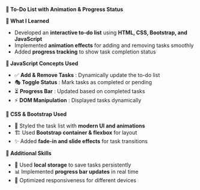 
**📝 To-Do List with Animation & Progress Status**  

**📖 What I Learned**  
- Developed an **interactive to-do list** using **HTML, CSS, Bootstrap, and JavaScript**  
- Implemented **animation effects** for adding and removing tasks smoothly  
- Added **progress tracking** to show task completion status  

**📌 JavaScript Concepts Used**  
- ✅ **Add & Remove Tasks** : Dynamically update the to-do list  
- 🎭 **Toggle Status** : Mark tasks as completed or pending  
- ⏳ **Progress Bar** : Updated based on completed tasks  
- ⚡ **DOM Manipulation** : Displayed tasks dynamically  

**🎨 CSS & Bootstrap Used**  
- 🎨 Styled the task list with **modern UI and animations**  
- 🏗️ Used **Bootstrap container & flexbox** for layout  
- ✨ Added **fade-in and slide effects** for task transitions  

**🚀 Additional Skills**  
- 🔄 Used **local storage** to save tasks persistently  
- 📊 Implemented **progress bar updates** in real time  
- 🔧 Optimized responsiveness for different devices  

